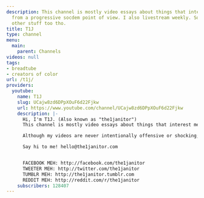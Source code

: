 ```yaml
---
description: This channel is mostly video essays about things that interest me, usually
  from a progressive socdem point of view. I also livestream weekly. Sometimes I do
  other stuff too tho.
title: T1J
type: channel
menu:
  main:
    parent: Channels
videos: null
tags:
- breadtube
- creators of color
url: /t1j/
providers:
  youtube:
    name: T1J
    slug: UCajw8zd6DPpXOuF6d22Fjkw
    url: https://www.youtube.com/channel/UCajw8zd6DPpXOuF6d22Fjkw
    description: |-
      Hi, I'm T1J. (Also known as "the1janitor")
      This channel is mostly video essays about things that interest me, usually from a progressive socdem point of view. I also livestream weekly. Sometimes I do other stuff too tho.

      Although my videos are never intentionally offensive or shocking; and I try very carefully to be sensitive, I often discuss controversial and potentially triggering topics. So my channel should not be consider safe for people who have triggers of any sort. I've chosen not to provide specific content warnings on each individual video. Consider this a content warning for the entire channel.

      Say hi to me! hello@the1janitor.com


      FACEBOOK MEH: http://facebook.com/the1janitor
      TWEETER MEH: http://twitter.com/the1janitor
      TUMBLR MEH: http://the1janitor.tumblr.com
      REDDIT MEH: http://reddit.com/r/the1janitor
    subscribers: 128407
---
```

